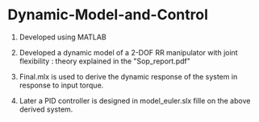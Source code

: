 # Dynamic-Model-and-Control

1. Developed using MATLAB

2. Developed a dynamic model of a 2-DOF RR manipulator with joint flexibility : theory explained in the "Sop_report.pdf"

3. Final.mlx is used to derive the dynamic response of the system in response to input torque. 

4. Later a PID controller is designed in model_euler.slx fille on the above derived system. 
